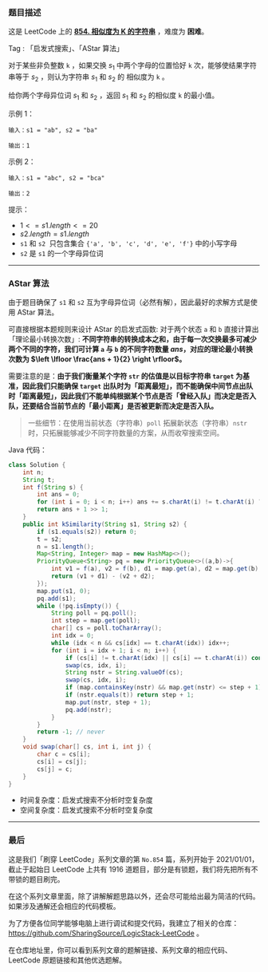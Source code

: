 ### 题目描述

这是 LeetCode 上的 **[854. 相似度为 K 的字符串](https://leetcode.cn/problems/k-similar-strings/solution/by-ac_oier-w8nf/)** ，难度为 **困难**。

Tag : 「启发式搜索」、「AStar 算法」



对于某些非负整数 `k` ，如果交换 $s_1$ 中两个字母的位置恰好 `k` 次，能够使结果字符串等于 $s_2$ ，则认为字符串 $s_1$ 和 $s_2$ 的 相似度为 `k` 。

给你两个字母异位词 $s_1$ 和 $s_2$ ，返回 $s_1$ 和 $s_2$ 的相似度 `k` 的最小值。

示例 1：
```
输入：s1 = "ab", s2 = "ba"

输出：1
```
示例 2：
```
输入：s1 = "abc", s2 = "bca"

输出：2
```

提示：
* $1 <= s1.length <= 20$
* $s2.length = s1.length$
* `s1` 和 `s2`  只包含集合 `{'a', 'b', 'c', 'd', 'e', 'f'}` 中的小写字母
* `s2` 是 `s1` 的一个字母异位词

---

### AStar 算法

由于题目确保了 `s1` 和 `s2` 互为字母异位词（必然有解），因此最好的求解方式是使用 AStar 算法。

可直接根据本题规则来设计 AStar 的启发式函数: 对于两个状态 `a` 和 `b` 直接计算出「理论最小转换次数」: **不同字符串的转换成本之和，由于每一次交换最多可减少两个不同的字符，我们可计算 `a` 与 `b` 的不同字符数量 $ans$，对应的理论最小转换次数为 $\left \lfloor \frac{ans + 1}{2} \right \rfloor$。**

需要注意的是：**由于我们衡量某个字符 `str` 的估值是以目标字符串 `target` 为基准，因此我们只能确保 `target` 出队时为「距离最短」，而不能确保中间节点出队时「距离最短」，因此我们不能单纯根据某个节点是否「曾经入队」而决定是否入队，还要结合当前节点的「最小距离」是否被更新而决定是否入队。**

> 一些细节：在使用当前状态（字符串）`poll` 拓展新状态（字符串）`nstr` 时，只拓展能够减少不同字符数量的方案，从而收窄搜索空间。

Java 代码：
```Java
class Solution {
    int n;
    String t;
    int f(String s) {
        int ans = 0;
        for (int i = 0; i < n; i++) ans += s.charAt(i) != t.charAt(i) ? 1 : 0;
        return ans + 1 >> 1;
    }
    public int kSimilarity(String s1, String s2) {
        if (s1.equals(s2)) return 0;
        t = s2;
        n = s1.length();
        Map<String, Integer> map = new HashMap<>();
        PriorityQueue<String> pq = new PriorityQueue<>((a,b)->{
            int v1 = f(a), v2 = f(b), d1 = map.get(a), d2 = map.get(b);
            return (v1 + d1) - (v2 + d2);
        });
        map.put(s1, 0);
        pq.add(s1);
        while (!pq.isEmpty()) {
            String poll = pq.poll();
            int step = map.get(poll);
            char[] cs = poll.toCharArray();
            int idx = 0;
            while (idx < n && cs[idx] == t.charAt(idx)) idx++;
            for (int i = idx + 1; i < n; i++) {
                if (cs[i] != t.charAt(idx) || cs[i] == t.charAt(i)) continue;
                swap(cs, idx, i);
                String nstr = String.valueOf(cs);
                swap(cs, idx, i);
                if (map.containsKey(nstr) && map.get(nstr) <= step + 1) continue;
                if (nstr.equals(t)) return step + 1;
                map.put(nstr, step + 1);
                pq.add(nstr);
            }
        }
        return -1; // never
    }
    void swap(char[] cs, int i, int j) {
        char c = cs[i];
        cs[i] = cs[j];
        cs[j] = c;
    }
}
```
* 时间复杂度：启发式搜索不分析时空复杂度
* 空间复杂度：启发式搜索不分析时空复杂度

---

### 最后

这是我们「刷穿 LeetCode」系列文章的第 `No.854` 篇，系列开始于 2021/01/01，截止于起始日 LeetCode 上共有 1916 道题目，部分是有锁题，我们将先把所有不带锁的题目刷完。

在这个系列文章里面，除了讲解解题思路以外，还会尽可能给出最为简洁的代码。如果涉及通解还会相应的代码模板。

为了方便各位同学能够电脑上进行调试和提交代码，我建立了相关的仓库：https://github.com/SharingSource/LogicStack-LeetCode 。

在仓库地址里，你可以看到系列文章的题解链接、系列文章的相应代码、LeetCode 原题链接和其他优选题解。

